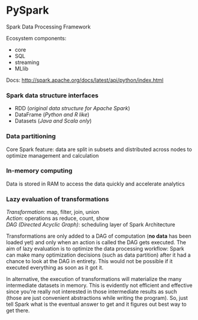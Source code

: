 # PySpark

Spark Data Processing Framework

Ecosystem components:
* core
* SQL
* streaming
* MLlib

Docs: http://spark.apache.org/docs/latest/api/python/index.html


### Spark data structure interfaces
- RDD (*original data structure for Apache Spark*)
- DataFrame (*Python and R like*)
- Datasets (*Java and Scala only*)

### Data partitioning
Core Spark feature: data are split in subsets and distributed across nodes to optimize management and calculation

### In-memory computing
Data is stored in RAM to access the data quickly and accelerate analytics

### Lazy evaluation of transformations
*Transformation*: map, filter, join, union \
*Action*: operations as reduce, count, show \
*DAG (Directed Acyclic Graph)*: scheduling layer of Spark Architecture

Transformations are only added to a DAG of computation (**no data** has been loaded yet) and only when an action is called the DAG gets executed.
The aim of lazy evaluation is to optimize the data processing workflow:
Spark can make many optimization decisions (such as data partition) after it had a chance to look at the DAG in entirety.
This would not be possible if it executed everything as soon as it got it.

In alternative, the execution of transformations will materialize the many intermediate datasets in memory.
This is evidently not efficient and effective since you're really not interested in those intermediate results as such (those are just convenient abstractions while writing the program).
So, just tell Spark what is the eventual answer to get and it figures out best way to get there.
